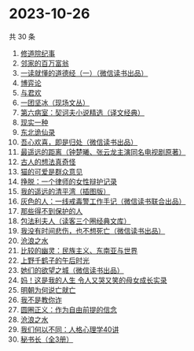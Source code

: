 # 2023-10-26

共 30 条

<!-- BEGIN WEREAD -->
<!-- 最后更新时间 2023-10-26 12:07:14 +0800 -->
1. [修道院纪事](https://weread.qq.com/web/bookDetail/79832b50813ab83b5g019696)
1. [邻家的百万富翁](https://weread.qq.com/web/bookDetail/26532c00813ab83dbg0183ba)
1. [一读就懂的道德经（一）（微信读书出品）](https://weread.qq.com/web/bookDetail/19d32440813ab83d8g0152c9)
1. [博弈论](https://weread.qq.com/web/bookDetail/86a32490718ea51d86a0045)
1. [与君欢](https://weread.qq.com/web/bookDetail/18c32a40813ab83dag018fcb)
1. [一团坚冰（现场文丛）](https://weread.qq.com/web/bookDetail/035322c0813ab70dcg013704)
1. [第六病室：契诃夫小说精选（译文经典）](https://weread.qq.com/web/bookDetail/be032640813ab789cg019432)
1. [现实一种](https://weread.qq.com/web/bookDetail/a27328207166ef1ba271307)
1. [东北诡仙录](https://weread.qq.com/web/bookDetail/07732820813ab83d5g01679e)
1. [吾心欢喜，即是归处（微信读书出品）](https://weread.qq.com/web/bookDetail/cad32210813ab83e5g016fb8)
1. [最遥远的距离（钟楚曦、张云龙主演同名电视剧原著）](https://weread.qq.com/web/bookDetail/e6232aa0813ab83cag0144b0)
1. [古人的想法真奇怪](https://weread.qq.com/web/bookDetail/a3232ad0813ab82dag010d34)
1. [猫的可爱是群众意见](https://weread.qq.com/web/bookDetail/26732970813ab8304g013dac)
1. [挣脱：一个律师的女性辩护记录](https://weread.qq.com/web/bookDetail/7a532e50813ab7fedg010cfc)
1. [我的遥远的清平湾（插图版）](https://weread.qq.com/web/bookDetail/70d323a07166b30270d102a)
1. [灰色的人：一线戒毒警工作手记（微信读书联合出品）](https://weread.qq.com/web/bookDetail/36d32230813ab83d1g011af2)
1. [那些得不到保护的人](https://weread.qq.com/web/bookDetail/e7432520813ab822cg015fb3)
1. [包法利夫人（读客三个圈经典文库）](https://weread.qq.com/web/bookDetail/0a6322f0716270dd0a61003)
1. [我没有时间悲伤，也不想死亡（微信读书出品）](https://weread.qq.com/web/bookDetail/78632b80813ab83beg0181c3)
1. [沧浪之水](https://weread.qq.com/web/bookDetail/7c632ef05a49197c62b53f0)
1. [比较的幽灵：民族主义、东南亚与世界](https://weread.qq.com/web/bookDetail/528329005d106d528fdf67c)
1. [上野千鹤子的午后时光](https://weread.qq.com/web/bookDetail/f6032250813ab83bcg0108d5)
1. [她们的欲望之城（微信读书出品）](https://weread.qq.com/web/bookDetail/35432d90813ab83bfg01385e)
1. [妈！这是我的人生 令人又哭又笑的母女成长实录](https://weread.qq.com/web/bookDetail/f6d32160813ab7e49g012e99)
1. [明朝为何说亡就亡](https://weread.qq.com/web/bookDetail/b6432e50813ab82cdg012246)
1. [我不是教你诈](https://weread.qq.com/web/bookDetail/14232ed0813ab6d8fg019a70)
1. [圆圈正义：作为自由前提的信念](https://weread.qq.com/web/bookDetail/739322a07269560473951d3)
1. [沧浪之水](https://weread.qq.com/web/bookDetail/04a32a507266029704ad531)
1. [我们何以不同：人格心理学40讲](https://weread.qq.com/web/bookDetail/63832ca0813ab82c6g017a48)
1. [秘书长（全3册）](https://weread.qq.com/web/bookDetail/64b32640813ab82e6g0126de)
<!-- END WEREAD -->